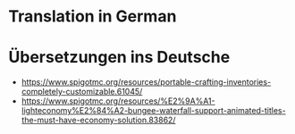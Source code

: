 # Translation in German

# Übersetzungen ins Deutsche
- https://www.spigotmc.org/resources/portable-crafting-inventories-completely-customizable.61045/
- https://www.spigotmc.org/resources/%E2%9A%A1-lighteconomy%E2%84%A2-bungee-waterfall-support-animated-titles-the-must-have-economy-solution.83862/